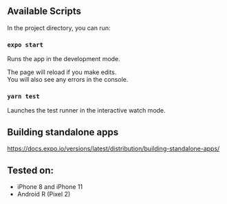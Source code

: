 ## Available Scripts

In the project directory, you can run:

### `expo start`

Runs the app in the development mode.<br />

The page will reload if you make edits.<br />
You will also see any errors in the console.

### `yarn test`

Launches the test runner in the interactive watch mode.<br />

## Building standalone apps

https://docs.expo.io/versions/latest/distribution/building-standalone-apps/

## Tested on:

- iPhone 8 and iPhone 11
- Android R (Pixel 2)